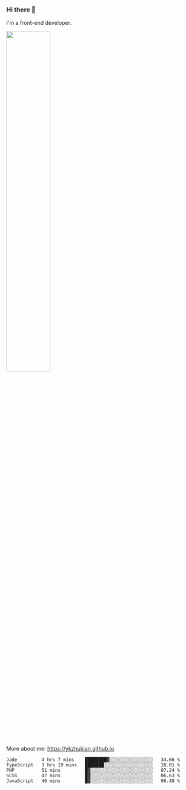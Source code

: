 ### Hi there 👋

I'm a front-end developer.

[<img width="48%" src="https://github-readme-stats.vercel.app/api?username=ykzhukian&show_icons=true&theme=dracula">](https://github.com/anuraghazra/github-readme-stats)

More about me: 
https://ykzhukian.github.io

<!--START_SECTION:waka-->
```text
Jade         4 hrs 7 mins    ████████▓░░░░░░░░░░░░░░░░   34.66 % 
TypeScript   3 hrs 19 mins   ███████░░░░░░░░░░░░░░░░░░   28.01 % 
PHP          51 mins         █▓░░░░░░░░░░░░░░░░░░░░░░░   07.24 % 
SCSS         47 mins         █▓░░░░░░░░░░░░░░░░░░░░░░░   06.63 % 
JavaScript   46 mins         █▓░░░░░░░░░░░░░░░░░░░░░░░   06.48 % 
```
<!--END_SECTION:waka-->
